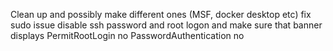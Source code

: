 Clean up and possibly make different ones (MSF, docker desktop etc)
fix sudo issue
disable ssh password and root logon and make sure that banner displays
PermitRootLogin no
PasswordAuthentication no

